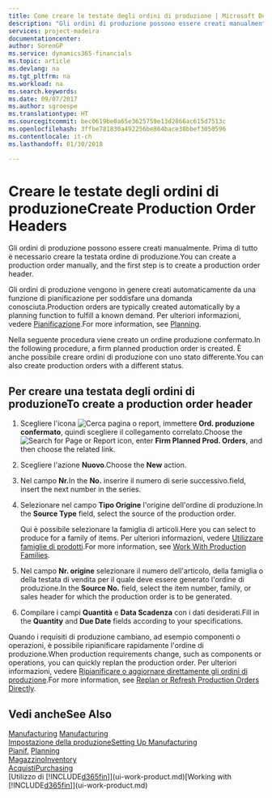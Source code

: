 ```yaml
---
title: Come creare le testate degli ordini di produzione | Microsoft Docs
description: "Gli ordini di produzione possono essere creati manualmente. Prima di tutto è necessario creare la testata ordine di produzione."
services: project-madeira
documentationcenter: 
author: SorenGP
ms.service: dynamics365-financials
ms.topic: article
ms.devlang: na
ms.tgt_pltfrm: na
ms.workload: na
ms.search.keywords: 
ms.date: 09/07/2017
ms.author: sgroespe
ms.translationtype: HT
ms.sourcegitcommit: bec0619be0a65e3625759e13d2866ac615d7513c
ms.openlocfilehash: 3ffbe781830a492256be864bace38bbef3050596
ms.contentlocale: it-ch
ms.lasthandoff: 01/30/2018

---
```

# <a name="create-production-order-headers"></a><span data-ttu-id="59bf6-103">Creare le testate degli ordini di produzione</span><span class="sxs-lookup"><span data-stu-id="59bf6-103">Create Production Order Headers</span></span>
<span data-ttu-id="59bf6-104">Gli ordini di produzione possono essere creati manualmente. Prima di tutto è necessario creare la testata ordine di produzione.</span><span class="sxs-lookup"><span data-stu-id="59bf6-104">You can create a production order manually, and the first step is to create a production order header.</span></span>

<span data-ttu-id="59bf6-105">Gli ordini di produzione vengono in genere creati automaticamente da una funzione di pianificazione per soddisfare una domanda conosciuta.</span><span class="sxs-lookup"><span data-stu-id="59bf6-105">Production orders are typically created automatically by a planning function to fulfill a known demand.</span></span> <span data-ttu-id="59bf6-106">Per ulteriori informazioni, vedere [Pianificazione](production-planning.md).</span><span class="sxs-lookup"><span data-stu-id="59bf6-106">For more information, see [Planning](production-planning.md).</span></span>   

<span data-ttu-id="59bf6-107">Nella seguente procedura viene creato un ordine produzione confermato.</span><span class="sxs-lookup"><span data-stu-id="59bf6-107">In the following procedure, a firm planned production order is created.</span></span> <span data-ttu-id="59bf6-108">È anche possibile creare ordini di produzione con uno stato differente.</span><span class="sxs-lookup"><span data-stu-id="59bf6-108">You can also create production orders with a different status.</span></span>  

## <a name="to-create-a-production-order-header"></a><span data-ttu-id="59bf6-109">Per creare una testata degli ordini di produzione</span><span class="sxs-lookup"><span data-stu-id="59bf6-109">To create a production order header</span></span>  
1.  <span data-ttu-id="59bf6-110">Scegliere l'icona ![Cerca pagina o report](media/ui-search/search_small.png "icona Cerca pagina o report"), immettere **Ord. produzione confermato**, quindi scegliere il collegamento correlato.</span><span class="sxs-lookup"><span data-stu-id="59bf6-110">Choose the ![Search for Page or Report](media/ui-search/search_small.png "Search for Page or Report icon") icon, enter **Firm Planned Prod. Orders**, and then choose the related link.</span></span>  
2.  <span data-ttu-id="59bf6-111">Scegliere l'azione **Nuovo**.</span><span class="sxs-lookup"><span data-stu-id="59bf6-111">Choose the **New** action.</span></span>  
3.  <span data-ttu-id="59bf6-112">Nel campo **Nr.**</span><span class="sxs-lookup"><span data-stu-id="59bf6-112">In the **No.**</span></span> <span data-ttu-id="59bf6-113">inserire il numero di serie successivo.</span><span class="sxs-lookup"><span data-stu-id="59bf6-113">field, insert the next number in the series.</span></span>  
4.  <span data-ttu-id="59bf6-114">Selezionare nel campo **Tipo Origine** l'origine dell'ordine di produzione.</span><span class="sxs-lookup"><span data-stu-id="59bf6-114">In the **Source Type** field, select the source of the production order.</span></span>

    <span data-ttu-id="59bf6-115">Qui è possibile selezionare la famiglia di articoli.</span><span class="sxs-lookup"><span data-stu-id="59bf6-115">Here you can select to produce for a family of items.</span></span> <span data-ttu-id="59bf6-116">Per ulteriori informazioni, vedere [Utilizzare famiglie di prodotti](production-how-work-family.md).</span><span class="sxs-lookup"><span data-stu-id="59bf6-116">For more information, see [Work With Production Families](production-how-work-family.md).</span></span>
5.  <span data-ttu-id="59bf6-117">Nel campo **Nr. origine** selezionare il numero dell'articolo, della famiglia o della testata di vendita per il quale deve essere generato l'ordine di produzione.</span><span class="sxs-lookup"><span data-stu-id="59bf6-117">In the **Source No.** field, select the item number, family, or sales header for which the production order is to be generated.</span></span>  
6.  <span data-ttu-id="59bf6-118">Compilare i campi **Quantità** e **Data Scadenza** con i dati desiderati.</span><span class="sxs-lookup"><span data-stu-id="59bf6-118">Fill in the **Quantity** and **Due Date** fields according to your specifications.</span></span>  

<span data-ttu-id="59bf6-119">Quando i requisiti di produzione cambiano, ad esempio componenti o operazioni, è possibile ripianificare rapidamente l'ordine di produzione.</span><span class="sxs-lookup"><span data-stu-id="59bf6-119">When production requirements change, such as components or operations, you can quickly replan the production order.</span></span> <span data-ttu-id="59bf6-120">Per ulteriori informazioni, vedere [Ripianificare o aggiornare direttamente gli ordini di produzione](production-how-to-replan-refresh-production-orders.md).</span><span class="sxs-lookup"><span data-stu-id="59bf6-120">For more information, see [Replan or Refresh Production Orders Directly](production-how-to-replan-refresh-production-orders.md).</span></span> 

## <a name="see-also"></a><span data-ttu-id="59bf6-121">Vedi anche</span><span class="sxs-lookup"><span data-stu-id="59bf6-121">See Also</span></span>  
<span data-ttu-id="59bf6-122">[Manufacturing](production-manage-manufacturing.md)  </span><span class="sxs-lookup"><span data-stu-id="59bf6-122">[Manufacturing](production-manage-manufacturing.md)  </span></span>  
[<span data-ttu-id="59bf6-123">Impostazione della produzione</span><span class="sxs-lookup"><span data-stu-id="59bf6-123">Setting Up Manufacturing</span></span>](production-configure-production-processes.md)  
<span data-ttu-id="59bf6-124">[Pianif.](production-planning.md)    </span><span class="sxs-lookup"><span data-stu-id="59bf6-124">[Planning](production-planning.md)    </span></span>  
[<span data-ttu-id="59bf6-125">Magazzino</span><span class="sxs-lookup"><span data-stu-id="59bf6-125">Inventory</span></span>](inventory-manage-inventory.md)  
[<span data-ttu-id="59bf6-126">Acquisti</span><span class="sxs-lookup"><span data-stu-id="59bf6-126">Purchasing</span></span>](purchasing-manage-purchasing.md)  
<span data-ttu-id="59bf6-127">[Utilizzo di [!INCLUDE[d365fin](includes/d365fin_md.md)]](ui-work-product.md)</span><span class="sxs-lookup"><span data-stu-id="59bf6-127">[Working with [!INCLUDE[d365fin](includes/d365fin_md.md)]](ui-work-product.md)</span></span>

